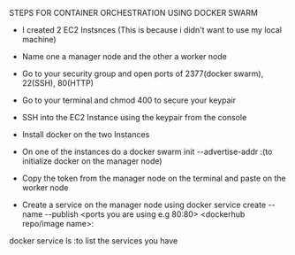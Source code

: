 STEPS FOR CONTAINER ORCHESTRATION USING DOCKER SWARM

* I created 2 EC2 Instsnces (This is because i didn't want to use my local machine)

* Name one a manager node and the other a worker node

* Go to your security group and open ports of 2377(docker swarm), 22(SSH), 80(HTTP) 

* Go to your terminal and chmod 400 to secure your keypair

* SSH into the EC2 Instance using the keypair from the console

* Install docker on the two Instances

* On one of the instances do a docker swarm init --advertise-addr <public ip address of manager node>:(to initialize docker on the manager node)

* Copy the token from the manager node on the terminal and paste on the worker node

* Create a service on the manager node using docker service create --name <service name> --publish <ports you are using e.g 80:80> <dockerhub repo/image name>:<version of image>

docker service ls :to list the services you have 
